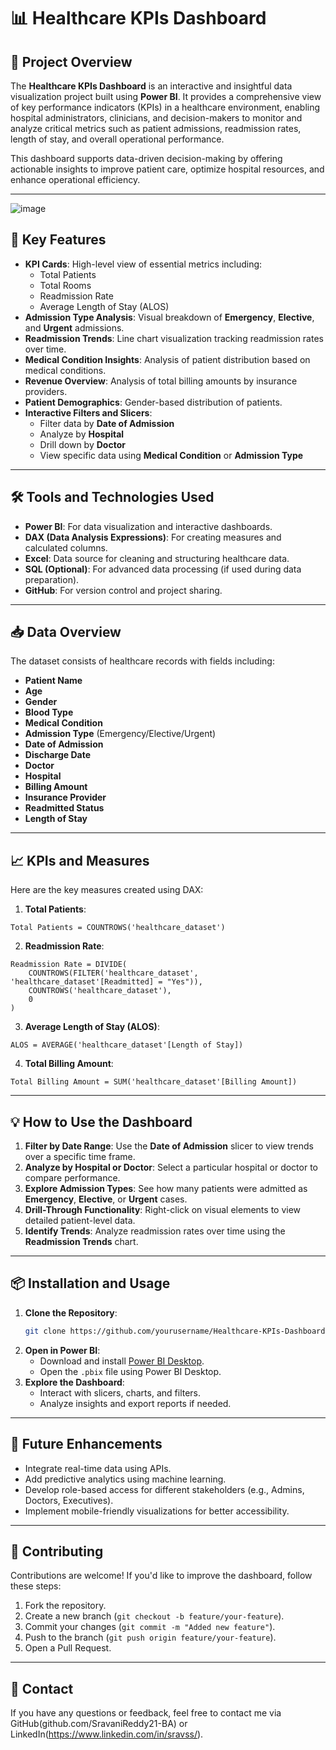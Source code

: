 # 📊 **Healthcare KPIs Dashboard**

## 🚀 **Project Overview**
The **Healthcare KPIs Dashboard** is an interactive and insightful data visualization project built using **Power BI**. It provides a comprehensive view of key performance indicators (KPIs) in a healthcare environment, enabling hospital administrators, clinicians, and decision-makers to monitor and analyze critical metrics such as patient admissions, readmission rates, length of stay, and overall operational performance.

This dashboard supports data-driven decision-making by offering actionable insights to improve patient care, optimize hospital resources, and enhance operational efficiency.

---
![image](https://github.com/user-attachments/assets/41122303-fa68-41b6-bfee-c02e57d290aa)


## 🔎 **Key Features**
- **KPI Cards**: High-level view of essential metrics including:
  - Total Patients
  - Total Rooms
  - Readmission Rate
  - Average Length of Stay (ALOS)
- **Admission Type Analysis**: Visual breakdown of **Emergency**, **Elective**, and **Urgent** admissions.
- **Readmission Trends**: Line chart visualization tracking readmission rates over time.
- **Medical Condition Insights**: Analysis of patient distribution based on medical conditions.
- **Revenue Overview**: Analysis of total billing amounts by insurance providers.
- **Patient Demographics**: Gender-based distribution of patients.
- **Interactive Filters and Slicers**: 
  - Filter data by **Date of Admission**
  - Analyze by **Hospital**
  - Drill down by **Doctor**
  - View specific data using **Medical Condition** or **Admission Type**

---

## 🛠️ **Tools and Technologies Used**
- **Power BI**: For data visualization and interactive dashboards.
- **DAX (Data Analysis Expressions)**: For creating measures and calculated columns.
- **Excel**: Data source for cleaning and structuring healthcare data.
- **SQL (Optional)**: For advanced data processing (if used during data preparation).
- **GitHub**: For version control and project sharing.

---

## 📥 **Data Overview**
The dataset consists of healthcare records with fields including:
- **Patient Name**
- **Age**
- **Gender**
- **Blood Type**
- **Medical Condition**
- **Admission Type** (Emergency/Elective/Urgent)
- **Date of Admission**
- **Discharge Date**
- **Doctor**
- **Hospital**
- **Billing Amount**
- **Insurance Provider**
- **Readmitted Status**
- **Length of Stay**

---

## 📈 **KPIs and Measures**
Here are the key measures created using DAX:

1. **Total Patients**:  
```dax
Total Patients = COUNTROWS('healthcare_dataset')
```

2. **Readmission Rate**:  
```dax
Readmission Rate = DIVIDE(
    COUNTROWS(FILTER('healthcare_dataset', 'healthcare_dataset'[Readmitted] = "Yes")),
    COUNTROWS('healthcare_dataset'),
    0
)
```

3. **Average Length of Stay (ALOS)**:  
```dax
ALOS = AVERAGE('healthcare_dataset'[Length of Stay])
```

4. **Total Billing Amount**:  
```dax
Total Billing Amount = SUM('healthcare_dataset'[Billing Amount])
```

---

## 💡 **How to Use the Dashboard**
1. **Filter by Date Range**: Use the **Date of Admission** slicer to view trends over a specific time frame.
2. **Analyze by Hospital or Doctor**: Select a particular hospital or doctor to compare performance.
3. **Explore Admission Types**: See how many patients were admitted as **Emergency**, **Elective**, or **Urgent** cases.
4. **Drill-Through Functionality**: Right-click on visual elements to view detailed patient-level data.
5. **Identify Trends**: Analyze readmission rates over time using the **Readmission Trends** chart.

---

## 📦 **Installation and Usage**
1. **Clone the Repository**:
    ```bash
    git clone https://github.com/yourusername/Healthcare-KPIs-Dashboard.git
    ```
2. **Open in Power BI**:
    - Download and install [Power BI Desktop](https://powerbi.microsoft.com/desktop/).
    - Open the `.pbix` file using Power BI Desktop.
3. **Explore the Dashboard**:
    - Interact with slicers, charts, and filters.
    - Analyze insights and export reports if needed.

---

## 📜 **Future Enhancements**
- Integrate real-time data using APIs.
- Add predictive analytics using machine learning.
- Develop role-based access for different stakeholders (e.g., Admins, Doctors, Executives).
- Implement mobile-friendly visualizations for better accessibility.

---

## 🤝 **Contributing**
Contributions are welcome! If you'd like to improve the dashboard, follow these steps:
1. Fork the repository.
2. Create a new branch (`git checkout -b feature/your-feature`).
3. Commit your changes (`git commit -m "Added new feature"`).
4. Push to the branch (`git push origin feature/your-feature`).
5. Open a Pull Request.

---

## 📧 **Contact**
If you have any questions or feedback, feel free to contact me via GitHub(github.com/SravaniReddy21-BA) or LinkedIn(https://www.linkedin.com/in/sravss/).
